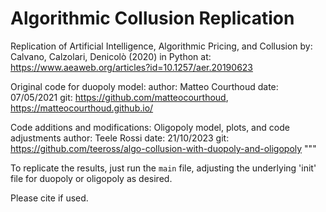 # Algorithmic Collusion Replication

Replication of Artificial Intelligence, Algorithmic Pricing, and Collusion
    by: Calvano, Calzolari, Denicolò (2020) in Python
    at: https://www.aeaweb.org/articles?id=10.1257/aer.20190623

Original code for duopoly model:
    author: Matteo Courthoud
    date: 07/05/2021
    git: https://github.com/matteocourthoud, https://matteocourthoud.github.io/

Code additions and modifications:
Oligopoly model, plots, and code adjustments
    author: Teele Rossi
    date: 21/10/2023
    git: https://github.com/teeross/algo-collusion-with-duopoly-and-oligopoly
"""

To replicate the results, just run the `main` file, adjusting the underlying 'init' file for duopoly or oligopoly as desired.

Please cite if used.
